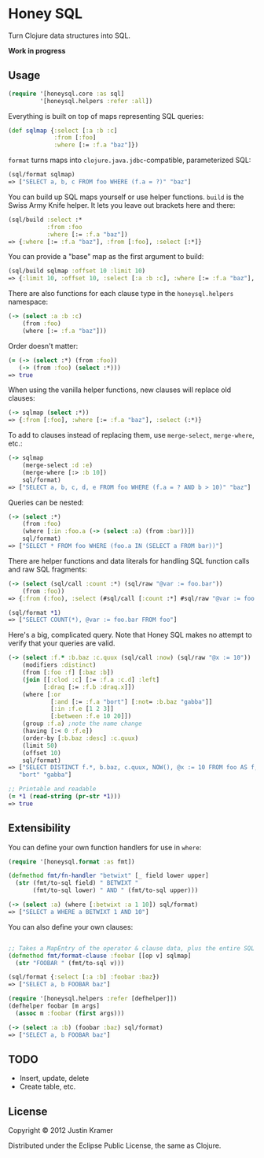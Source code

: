 # Honey SQL

Turn Clojure data structures into SQL.

**Work in progress**

## Usage

```clj
(require '[honeysql.core :as sql]
         '[honeysql.helpers :refer :all])
```

Everything is built on top of maps representing SQL queries:

```clj
(def sqlmap {:select [:a :b :c]
             :from [:foo]
             :where [:= :f.a "baz"]})
```

`format` turns maps into `clojure.java.jdbc`-compatible, parameterized SQL:

```clj
(sql/format sqlmap)
=> ["SELECT a, b, c FROM foo WHERE (f.a = ?)" "baz"]
```

You can build up SQL maps yourself or use helper functions. `build` is the Swiss Army Knife helper. It lets you leave out brackets here and there:

```clj
(sql/build :select :*
           :from :foo
           :where [:= :f.a "baz"])
=> {:where [:= :f.a "baz"], :from [:foo], :select [:*]}
```

You can provide a "base" map as the first argument to build:

```clj
(sql/build sqlmap :offset 10 :limit 10)
=> {:limit 10, :offset 10, :select [:a :b :c], :where [:= :f.a "baz"], :from [:foo]}
```

There are also functions for each clause type in the `honeysql.helpers` namespace:

```clj
(-> (select :a :b :c)
    (from :foo)
    (where [:= :f.a "baz"]))
```

Order doesn't matter:

```clj
(= (-> (select :*) (from :foo))
   (-> (from :foo) (select :*)))
=> true
```

When using the vanilla helper functions, new clauses will replace old clauses:

```clj
(-> sqlmap (select :*))
=> {:from [:foo], :where [:= :f.a "baz"], :select (:*)}
```

To add to clauses instead of replacing them, use `merge-select`, `merge-where`, etc.:

```clj
(-> sqlmap
    (merge-select :d :e)
    (merge-where [:> :b 10])
    sql/format)
=> ["SELECT a, b, c, d, e FROM foo WHERE (f.a = ? AND b > 10)" "baz"]
```

Queries can be nested:

```clj
(-> (select :*)
    (from :foo)
    (where [:in :foo.a (-> (select :a) (from :bar))])
    sql/format)
=> ["SELECT * FROM foo WHERE (foo.a IN (SELECT a FROM bar))"]
```

There are helper functions and data literals for handling SQL function
calls and raw SQL fragments:

```clj
(-> (select (sql/call :count :*) (sql/raw "@var := foo.bar"))
    (from :foo))
=> {:from (:foo), :select (#sql/call [:count :*] #sql/raw "@var := foo.bar")}

(sql/format *1)
=> ["SELECT COUNT(*), @var := foo.bar FROM foo"]
```

Here's a big, complicated query. Note that Honey SQL makes no attempt to verify that your queries are valid.

```clj
(-> (select :f.* :b.baz :c.quux (sql/call :now) (sql/raw "@x := 10"))
    (modifiers :distinct)
    (from [:foo :f] [:baz :b])
    (join [[:clod :c] [:= :f.a :c.d] :left]
          [:draq [:= :f.b :draq.x]])
    (where [:or
            [:and [:= :f.a "bort"] [:not= :b.baz "gabba"]]
            [:in :f.e [1 2 3]]
            [:between :f.e 10 20]])
    (group :f.a) ;note the name change
    (having [:< 0 :f.e])
    (order-by [:b.baz :desc] :c.quux)
    (limit 50)
    (offset 10)
    sql/format)
=> ["SELECT DISTINCT f.*, b.baz, c.quux, NOW(), @x := 10 FROM foo AS f, baz AS b LEFT JOIN clod AS c ON f.a = c.d JOIN draq ON f.b = draq.x WHERE ((f.a = ? AND b.baz <> ?) OR (f.e IN (1, 2, 3)) OR f.e BETWEEN 10 AND 20) GROUP BY f.a HAVING 0 < f.e ORDER BY b.baz DESC, c.quux LIMIT 50 OFFSET 10"
   "bort" "gabba"]

;; Printable and readable
(= *1 (read-string (pr-str *1)))
=> true
```

## Extensibility

You can define your own function handlers for use in `where`:

```clj
(require '[honeysql.format :as fmt])

(defmethod fmt/fn-handler "betwixt" [_ field lower upper]
  (str (fmt/to-sql field) " BETWIXT "
       (fmt/to-sql lower) " AND " (fmt/to-sql upper)))

(-> (select :a) (where [:betwixt :a 1 10]) sql/format)
=> ["SELECT a WHERE a BETWIXT 1 AND 10"]

```

You can also define your own clauses:

```clj

;; Takes a MapEntry of the operator & clause data, plus the entire SQL map
(defmethod fmt/format-clause :foobar [[op v] sqlmap]
  (str "FOOBAR " (fmt/to-sql v)))

(sql/format {:select [:a :b] :foobar :baz})
=> ["SELECT a, b FOOBAR baz"]

(require '[honeysql.helpers :refer [defhelper]])
(defhelper foobar [m args]
  (assoc m :foobar (first args)))

(-> (select :a :b) (foobar :baz) sql/format)
=> ["SELECT a, b FOOBAR baz"]

```

## TODO

* Insert, update, delete
* Create table, etc.

## License

Copyright © 2012 Justin Kramer

Distributed under the Eclipse Public License, the same as Clojure.
